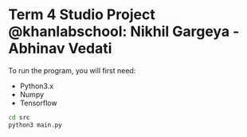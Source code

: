 # Term 4 Studio Project @khanlabschool: Nikhil Gargeya - Abhinav Vedati

To run the program, you will first need:
 - Python3.x
 - Numpy
 - Tensorflow

 ```bash
 cd src
 python3 main.py
 ```
